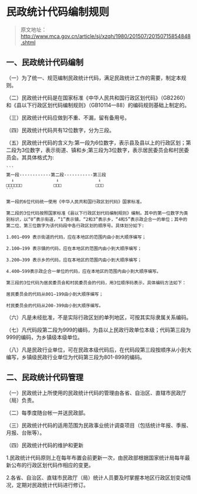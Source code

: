 # 民政统计代码编制规则

> 原文地址：http://www.mca.gov.cn/article/sj/xzqh/1980/201507/20150715854848.shtml


## 一、民政统计代码编制

（一）为了统一、规范编制民政统计代码，满足民政统计工作的需要，制定本规则。

（二）民政统计代码是在国家标准《中华人民共和国行政区划代码》（GB2260）和《县以下行政区划代码编制规则》（GB10114一88）的编码规则基础上制定的。

（三）民政统计代码应做到不重、不漏，留有备用号。

（四）民政统计代码共有12位数字，分为三段。

（五）民政统计代码的含义为:第一段为6位数字，表示县及县以上的行政区划；第二段为3位数字，表示街道、镇和乡;第三段为3位数字，表示居民委员会和村民委员会。其具体格式为:

    ```
    第一段------------第二段-----------第三段
      ↓                ↓               ↓
    □□□□□□            □□□             □□□
    ```

    第一段的6位代码统一使用《中华人民共和国行政区划代码》国家标准。

    第二段的3位代码按照国家标准《县以下行政区划代码编制规则》编制。其中的第一位数字为类别标识，以“0”表示街道，“1”表示镇，“2和3”表示乡，“4和5”表示政企合一的单位；其中的第二位、第三位数字为该代码段中各行政区划的顺序号。具体划分如下:

    1.001—099 表示街道的代码，应在本地区的范围内由小到大顺序编写；

    2.100—199 表示镇的代码，应在本地区的范围内由小到大顺序编写；

    3.200—399 表示乡的代码，应在本地区的范围内由小到大顺序编写；

    4.400—599表示政企合一单位的代码，应在本地区的范围内由小到大顺序编写。

    第三段的3位代码为居民委员会和村民委员会的代码，用3位顺序码表示，具体编码方法如下：

    居民委员会的代码从001—199由小到大顺序编写；

    村民委员会的代码从200-399由小到大顺序编写。

（六）凡是未经批准，不是实际行政区划的单列地区，可按其实际隶属关系编码。

（七）凡代码段第二段为999的编码，为县以上民政行政单位本级；代码第三段为999的编码，为乡镇级本级单位。

（八）凡是民政行业单位，可在民政本级代码后，在代码段第三段按顺序从小到大编写，乡镇级民政行业单位为代码第三段为801-899的编码。

## 二、民政统计代码管理

（一）民政统计上所使用的民政统计代码的管理由各省、自治区、直辖市民政厅（局）负责。

（二）每季度随台帐一并送民政部。

（三）民政统计代码的适用范围为民政事业统计调查项目（包括统计年报、季报、月报、台账等）。

（四）民政统计代码的维护和更新

  1.民政统计代码原则上在每年布置会前更新一次，由民政部根据国家统计局每年最新公布的行政区划代码作相应的变更。

  2.各省、自治区、直辖市民政厅（局）统计人员要及时掌握本地区行政区划变动情况，定期对民政统计代码进行修订。
